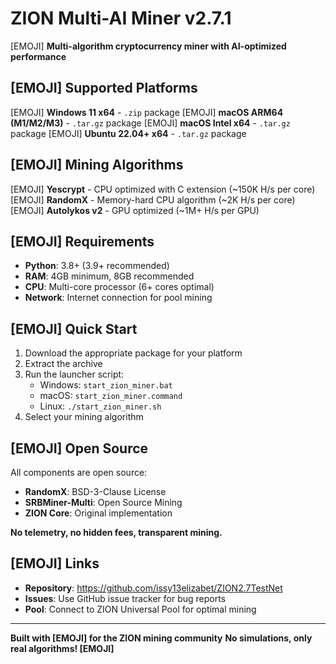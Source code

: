 # ZION Multi-AI Miner v2.7.1

[EMOJI] **Multi-algorithm cryptocurrency miner with AI-optimized performance**

## [EMOJI] Supported Platforms

[EMOJI] **Windows 11 x64** - `.zip` package
[EMOJI] **macOS ARM64 (M1/M2/M3)** - `.tar.gz` package
[EMOJI] **macOS Intel x64** - `.tar.gz` package
[EMOJI] **Ubuntu 22.04+ x64** - `.tar.gz` package

## [EMOJI] Mining Algorithms

[EMOJI] **Yescrypt** - CPU optimized with C extension (~150K H/s per core)
[EMOJI] **RandomX** - Memory-hard CPU algorithm (~2K H/s per core)
[EMOJI] **Autolykos v2** - GPU optimized (~1M+ H/s per GPU)

## [EMOJI] Requirements

- **Python**: 3.8+ (3.9+ recommended)
- **RAM**: 4GB minimum, 8GB recommended
- **CPU**: Multi-core processor (6+ cores optimal)
- **Network**: Internet connection for pool mining

## [EMOJI] Quick Start

1. Download the appropriate package for your platform
2. Extract the archive
3. Run the launcher script:
   - Windows: `start_zion_miner.bat`
   - macOS: `start_zion_miner.command`
   - Linux: `./start_zion_miner.sh`
4. Select your mining algorithm

## [EMOJI] Open Source

All components are open source:
- **RandomX**: BSD-3-Clause License
- **SRBMiner-Multi**: Open Source Mining
- **ZION Core**: Original implementation

**No telemetry, no hidden fees, transparent mining.**

## [EMOJI] Links

- **Repository**: https://github.com/issy13elizabet/ZION2.7TestNet
- **Issues**: Use GitHub issue tracker for bug reports
- **Pool**: Connect to ZION Universal Pool for optimal mining

---

**Built with [EMOJI] for the ZION mining community**
**No simulations, only real algorithms! [EMOJI]**